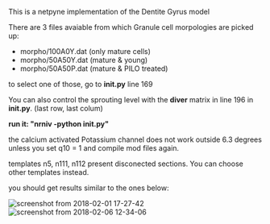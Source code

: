 This is a netpyne implementation of the Dentite Gyrus model

There are 3 files avaiable from which Granule cell morpologies are picked up:

- morpho/100A0Y.dat (only mature cells)
- morpho/50A50Y.dat (mature & young)
- morpho/50A50P.dat (mature & PILO treated)

to select one of those, go to **init.py** line 169

You can also control the sprouting level with the **diver** matrix in line 196 in **init.py**.  (last row, last colum)

**run it: "nrniv -python init.py"**

the calcium activated Potassium channel does not work outside 6.3 degrees unless you set q10 = 1 and compile mod files again.

templates n5, n111, n112 present disconected sections. You can choose other templates instead.

you should get results similar to the ones below:

![screenshot from 2018-02-01 17-27-42](https://user-images.githubusercontent.com/32278395/35865801-a2c28f5c-0b3c-11e8-8611-b45ffb391bc4.png)
![screenshot from 2018-02-06 12-34-06](https://user-images.githubusercontent.com/32278395/35865802-a30f434c-0b3c-11e8-8980-7b5d8760cb7a.png)


